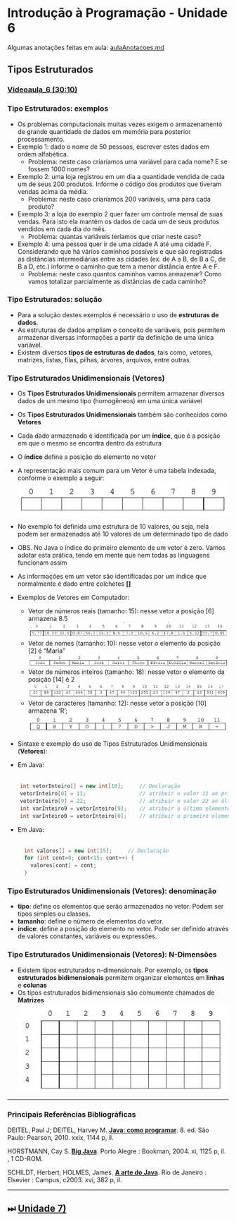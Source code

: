 # Introdução à Programação - Unidade 6

Algumas anotações feitas em aula: [aulaAnotacoes.md](./aulaAnotacoes.md "aulaAnotacoes.md")

## Tipos Estruturados

### [Videoaula_6 (30:10)](<https://furb-my.sharepoint.com/:v:/g/personal/dalton_furb_br/EX_iq35CPStNi5sUo4-50lMBGlb13PLZwWYRJvCjZjciMg?e=SeiiIB> "link alternativo da videoaula da unidade 6")

### Tipo Estruturados: exemplos

- Os problemas computacionais muitas vezes exigem o armazenamento de grande quantidade de dados em memória para posterior processamento.​
- Exemplo 1: dado o nome de 50 pessoas, escrever estes dados em ordem alfabética.
  - Problema: neste caso criaríamos uma variável para cada nome? E se fossem 1000 nomes?​
- Exemplo 2: uma loja registrou em um dia a quantidade vendida de cada um de seus 200 produtos. Informe o código dos produtos que tiveram vendas acima da média.
  - Problema: neste caso criaríamos 200 variáveis, uma para cada produto?​
- Exemplo 3: a loja do exemplo 2 quer fazer um controle mensal de suas vendas. Para isto ela mantém os dados de cada um de seus produtos vendidos em cada dia do mês.
  - Problema: quantas variáveis teríamos que criar neste caso?​
- Exemplo 4: uma pessoa quer ir de uma cidade A até uma cidade F. Considerando que há vários caminhos possíveis e que são registradas as distâncias intermediárias entre as cidades (ex. de A a B, de B a C, de B a D, etc.) informe o caminho que tem a menor distância entre A e F.
  - Problema: neste caso quantos caminhos vamos armazenar? Como vamos totalizar parcialmente as distâncias de cada caminho?​
​

### Tipo Estruturados: solução

- Para a solução destes exemplos é necessário o uso de **estruturas de dados**.​
- As estruturas de dados ampliam o conceito de variáveis, pois permitem armazenar diversas informações a partir da definição de uma única variável.​
- Existem diversos **tipos de estruturas de dados**, tais como, vetores, matrizes, listas, filas, pilhas, árvores, arquivos, entre outras.​

### Tipo Estruturados Unidimensionais (Vetores)

- Os **Tipos Estruturados Unidimensionais** permitem armazenar diversos dados de um mesmo tipo (homogêneos) em uma única variável​
- Os **Tipos Estruturados Unidimensionais** também são conhecidos como **Vetores​**
- Cada dado armazenado é identificada por um **índice**, que é a posição em que o mesmo se encontra dentro da estrutura​
- O **índice** define a posição do elemento no vetor​
- A representação mais comum para um Vetor é uma tabela indexada, conforme o exemplo a seguir:​
![Vetor com 10 posições](imgs/vetor9.png)
- No exemplo foi definida uma estrutura de 10 valores, ou seja, nela podem ser armazenados até 10 valores de um determinado tipo de dado​
- OBS. No Java o índice do primeiro elemento de um vetor é zero. Vamos adotar esta prática, tendo em mente que nem todas as linguagens funcionam assim​
- As informações em um vetor são identificadas por um índice que normalmente é dado entre colchetes **[]​**

- Exemplos de Vetores em Computador:​
  - Vetor de números reais (tamanho: 15)​: nesse vetor a posição \[6] armazena 8.5
![Vetor com 15 posições de números reais](imgs/vetor15reais.png)
  - Vetor de nomes (tamanho: 10)​: nesse vetor o elemento da posição \[2] é “Maria”
![Vetor com 10 posições com texto](imgs/vetor10texto.png)
  - Vetor de números inteiros (tamanho: 18)​: nesse vetor o elemento da posição \[14] é 2​
![Vetor com 18 posições de números reais](imgs/vetor18reais.png)​
  - Vetor de caracteres (tamanho: 12)​: nesse vetor a posição \[10] armazena ‘R’;​
![Vetor com 12 posições de números reais](imgs/vetor12reais.png)

- Sintaxe e exemplo do uso de Tipos Estruturados Unidimensionais (**Vetores**):

- Em Java:​
  
```java

    int vetorInteiro[] = new int[10];     // Declaração  
    vetorInteiro[0] = 11;                 // atribuir o valor 11 ao primeiro elemento do vetor
    vetorInteiro[9] = 22;                 // atribuir o valor 22 ao último elemento do vetor
    int varInteiro9 = vetorInteiro[9];    // atribuir o último elemento do vetor para uma variável
    int varInteiro0 = vetorInteiro[0];    // atribuir o primeiro elemento do vetor para uma variável

```

- Em Java:​

  ```java

    int valores[] = new int[15];     // Declaração
    for (int cont=0; cont<15; cont++) {
      valores[cont] = cont;
    }

  ```

### Tipo Estruturados Unidimensionais (Vetores): denominação

- **tipo**: define os elementos que serão armazenados no vetor. Podem ser tipos simples ou classes.​
- **tamanho**: define o número de elementos do vetor.​
- **índice**: define a posição do elemento no vetor. Pode ser definido através de valores constantes, variáveis ou expressões. ​

### Tipo Estruturados Unidimensionais (Vetores): N-Dimensões

- Existem tipos estruturados n-dimensionais. Por exemplo, os **tipos estruturados bidimensionais** permitem organizar elementos em **linhas** e **colunas**
- Os tipos estruturados bidimensionais são comumente chamados de **Matrizes**
![Matriz com 5 linhas e 10 colunas](imgs/matriz5x10.png)

----------

### Principais Referências Bibliográficas​

DEITEL, Paul J; DEITEL, Harvey M. **[Java: como programar](https://bu.furb.br/consulta/portalConsulta/recuperaMfnCompleto.php?menu=rapida&CdMFN=341002)**. 8. ed. São Paulo: Pearson, 2010. xxix, 1144 p, il.​

HORSTMANN, Cay S. **[Big Java](https://bu.furb.br/consulta/portalConsulta/recuperaMfnCompleto.php?menu=rapida&CdMFN=271388)**. Porto Alegre : Bookman, 2004. xi, 1125 p, il. , 1 CD-ROM.​

SCHILDT, Herbert; HOLMES, James. **[A arte do Java](https://bu.furb.br/consulta/portalConsulta/recuperaMfnCompleto.php?menu=rapida&CdMFN=257427)**. Rio de Janeiro : Elsevier : Campus, c2003. xvi, 382 p, il.​

----------

## ⏭ [Unidade 7)](../Unidade7/README.md "Unidade 7")  